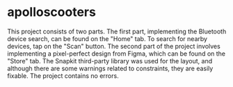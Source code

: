 # apolloscooters

This project consists of two parts. The first part, implementing the Bluetooth device search, can be found on the "Home" tab. To search for nearby devices, tap on the "Scan" button. The second part of the project involves implementing a pixel-perfect design from Figma, which can be found on the "Store" tab. The Snapkit third-party library was used for the layout, and although there are some warnings related to constraints, they are easily fixable. The project contains no errors.
